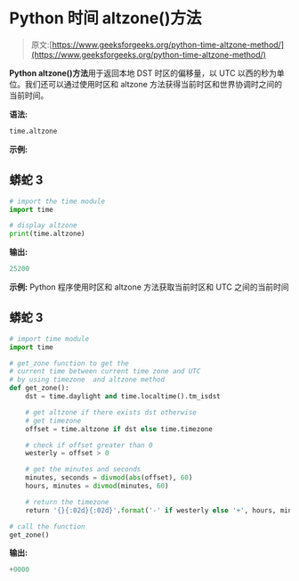 # Python 时间 altzone()方法

> 原文:[https://www.geeksforgeeks.org/python-time-altzone-method/](https://www.geeksforgeeks.org/python-time-altzone-method/)

**Python altzone()方法**用于返回本地 DST 时区的偏移量，以 UTC 以西的秒为单位。我们还可以通过使用时区和 altzone 方法获得当前时区和世界协调时之间的当前时间。

**语法:**

```py
time.altzone
```

**示例:**

## 蟒蛇 3

```py
# import the time module
import time

# display altzone
print(time.altzone)
```

**输出:**

```py
25200
```

**示例:** Python 程序使用时区和 altzone 方法获取当前时区和 UTC 之间的当前时间

## 蟒蛇 3

```py
# import time module
import time

# get_zone function to get the
# current time between current time zone and UTC
# by using timezone  and altzone method
def get_zone():
    dst = time.daylight and time.localtime().tm_isdst

    # get altzone if there exists dst otherwise
    # get timezone
    offset = time.altzone if dst else time.timezone

    # check if offset greater than 0
    westerly = offset > 0

    # get the minutes and seconds
    minutes, seconds = divmod(abs(offset), 60)
    hours, minutes = divmod(minutes, 60)

    # return the timezone
    return '{}{:02d}{:02d}'.format('-' if westerly else '+', hours, minutes)

# call the function
get_zone()
```

**输出:**

```py
+0000
```